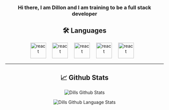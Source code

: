 <h3 align="center">Hi there, I am Dillon and I am training to be a full stack developer</h3>

<h2 align="center">🛠️ Languages</h2>
<p align="center">
   <img height="50" width="50" alt="react" src="https://cdn.jsdelivr.net/npm/simple-icons@v3/icons/javascript.svg" />&nbsp;&nbsp;&nbsp;&nbsp;
   <img height="50" width="50" alt="react" src="https://cdn.jsdelivr.net/npm/simple-icons@v3/icons/rubyonrails.svg" />&nbsp;&nbsp;&nbsp;&nbsp;
   <img height="50" width="50" alt="react" src="https://cdn.jsdelivr.net/npm/simple-icons@v3/icons/ruby.svg" />&nbsp;&nbsp;&nbsp;&nbsp;
   <img height="50" width="50" alt="react" src="https://cdn.jsdelivr.net/npm/simple-icons@v3/icons/html5.svg" />&nbsp;&nbsp;&nbsp;&nbsp;
   <img height="50" width="50" alt="react" src="https://cdn.jsdelivr.net/npm/simple-icons@v3/icons/css3.svg" />&nbsp;&nbsp;&nbsp;&nbsp; 
</p>

<hr />

<h2 align="center">📈 Github Stats</h2>
<p align="center">
    <img align="center" alt="Dills Github Stats" src="https://github-readme-stats-six-rho.vercel.app/api?username=DillonBarker&show_icons=true&hide_border=false" />
</p>
<p align="center">
    <img align="center" alt="Dills Github Language Stats" src="https://github-readme-stats.vercel.app/api/top-langs/?username=DillonBarker&hide=html,css" />
</p>
